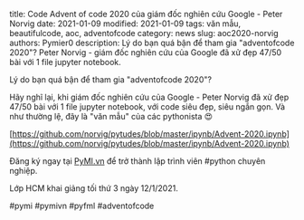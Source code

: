 title: Code Advent of code 2020 của giám đốc nghiên cứu Google - Peter Norvig
date: 2021-01-09
modified: 2021-01-09
tags: văn mẫu, beautifulcode, aoc, adventofcode
category: news
slug: aoc2020-norvig
authors: Pymier0
description: Lý do bạn quá bận để tham gia "adventofcode 2020"? Peter Norvig - giám đốc nghiên cứu của Google đã xử đẹp 47/50 bài với 1 file jupyter notebook.

Lý do bạn quá bận để tham gia "adventofcode 2020"?

Hãy nghĩ lại, khi giám đốc nghiên cứu của Google - Peter Norvig đã xử đẹp 47/50 bài với 1 file jupyter notebook, với code siêu đẹp, siêu ngắn gọn. Và như thường lệ, đây là "văn mẫu" của các pythonista 😍

[https://github.com/norvig/pytudes/blob/master/ipynb/Advent-2020.ipynb](https://github.com/norvig/pytudes/blob/master/ipynb/Advent-2020.ipynb)

Đăng ký ngay tại [PyMI.vn](https://pymi.vn) để trở thành lập trình viên #python chuyên nghiệp.

Lớp HCM khai giảng tối thứ 3 ngày 12/1/2021.

#pymi #pymivn #pyfml #adventofcode
